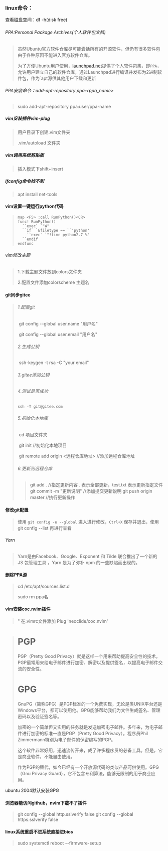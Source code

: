 ### linux命令：

查看磁盘空间：df -h(disk free)



###### PPA:Personal Package Archives(个人软件包文档)

> 虽然Ubuntu官方软件仓库尽可能囊括所有的开源软件，但仍有很多软件包由于各种原因不能进入官方软件仓库。
>
> 为了方便Ubuntu用户使用，[launchpad.net](https://launchpad.net/)提供了个人软件包集，即`PPA`，允许用户建立自己的软件仓库，通过Launchpad进行编译并发布为2进制软件包，作为`apt源供其他用户下载和更新

###### PPA安装命令：add-apt-repository ppa:<ppa_name>

> sudo add-apt-repository ppa:user/ppa-name



##### vim安装插件vim-plug

> 用户目录下创建.vim文件夹 
>
> .vim/autoload 文件夹

##### vim调用系统剪贴板

> 插入模式下shift+insert

##### ifconfig命令找不到

> apt install net-tools

#### vim设置一键运行python代码

> ```
> map <F5> :call RunPython()<CR>
> func! RunPython()
>   ``exec` `"W"
>   ``if` `&filetype == ``'python'
>     ``exec` `"!time python2.7 %"
>   ``endif
> endfunc
> ```

###### vim修改主题

> 1.下载主题文件放到colors文件夹
>
> 2.配置文件添加colorscheme 主题名

#### git同步gitee

> ###### 1.配置git
>
> ​	git config --global user.name "用户名"
>
> ​	git config --global  user.email "用户名"
>
> ###### 2.生成公钥
>
> ​	ssh-keygen -t rsa -C "your email"
>
> ###### 3.gitee添加公钥
>
> ###### 4.测试是否成功
>
> `ssh -T git@gitee.com`
>
> ###### 5.初始化本地库
>
> ​	cd 项目文件夹 
>
> ​	git init  //初始化本地项目
>
> ​	git remote add origin <远程仓库地址> //添加远程仓库地址
>
> ###### 6.更新到远程仓库
>
> > git add .    //指定更新内容    . 表示全部更新，test.txt 表示更新指定文件
> > git commit -m "更新说明"     //添加提交更新说明
> > git push origin master            //执行更新操作

#### 修改git配置

> 使用 `git config -e --global` 进入进行修改，`Ctrl+X` 保存并退出，使用 git config --list 再进行查看

###### Yarn

> Yarn是由Facebook、Google、Exponent 和 Tilde 联合推出了一个新的 JS 包管理工具 ，Yarn 是为了弥补 npm 的一些缺陷而出现的。

#### 删除PPA源

> cd /etc/apt/sources.list.d
>
> sudo rm ppa名

#### vim安装coc.nvim插件

> " 在.vimrc文件添加
> Plug 'neoclide/coc.nvim'



> # PGP
>
> PGP（Pretty Good Privacy）就是这样一个用来帮助提高安全性的技术。PGP最常用来给电子邮件进行加密、解密以及提供签名，以提高电子邮件交流的安全性。
>
> # GPG
>
> GnuPG（简称GPG）是PGP标准的一个免费实现，无论是类UNIX平台还是Windows平台，都可以使用他。GPG能够帮助我们为文件生成签名、管理密码以及验证签名等。
>
> 加密的一个简单但又实用的任务就是发送加密电子邮件。多年来，为电子邮件进行加密的标准一直是PGP（Pretty Good Privacy）。程序员Phil Zimmermann特别为电子邮件的保密编写的PGP。
>
> 这个软件非常好用，迅速流传开来，成了许多程序员的必备工具。但是，它是商业软件，不能自由使用。
>
> 作为PGP的替代，如今已经有一个开放源代码的类似产品可供使用。GPG（Gnu Privacy Guard），它不包含专利算法，能够无限制的用于商业应用。

ubuntu 2004默认安装GPG

#### 浏览器能访问github，nvim下载不了插件

> git config --global http.sslverify false
> git config --global https.sslverify false

#### linux系统重启不进系统直接进bios

> sudo systemctl reboot --firmware-setup

